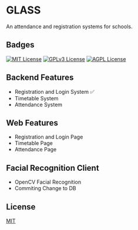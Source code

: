 
# GLASS

An attendance and registration systems for schools.




## Badges

[![MIT License](https://img.shields.io/badge/License-MIT-green.svg)](https://choosealicense.com/licenses/mit/)
[![GPLv3 License](https://img.shields.io/badge/License-GPL%20v3-yellow.svg)](https://opensource.org/licenses/)
[![AGPL License](https://img.shields.io/badge/license-AGPL-blue.svg)](http://www.gnu.org/licenses/agpl-3.0)


## Backend Features

- Registration and Login System ✅
- Timetable System
- Attendance System

## Web Features
- Registration and Login Page
- Timetable Page
- Attendance Page

## Facial Recognition Client
- OpenCV Facial Recognition
- Commiting Change to DB

## License

[MIT](https://choosealicense.com/licenses/mit/)

